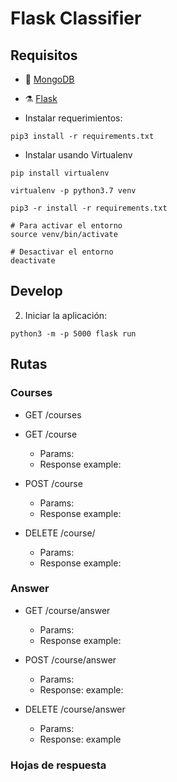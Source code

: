 # Flask Classifier

## Requisitos
<!-- * MongoDB corriendo, conectada con la aplicación usando el nombre de la database.
-->
* 🍃 [MongoDB](https://www.mongodb.com/download-center?jmp=nav#community)
* ⚗ [Flask](http://flask.pocoo.org/docs/0.11/installation/)

* Instalar requerimientos:
```
pip3 install -r requirements.txt
```

* Instalar usando Virtualenv
```shell
pip install virtualenv

virtualenv -p python3.7 venv

pip3 -r install -r requirements.txt

# Para activar el entorno
source venv/bin/activate

# Desactivar el entorno
deactivate

```

## Develop
2. Iniciar la aplicación:
```shell
python3 -m -p 5000 flask run
```

## Rutas
### Courses
- GET /courses
- GET /course
  - Params:
  - Response example:

- POST /course
  - Params:
  - Response example:

- DELETE /course/
  - Params:
  - Response example:

### Answer
- GET /course/answer
  - Params:
  - Response example:

- POST /course/answer
  - Params:
  - Response: example:

- DELETE /course/answer
  - Params:
  - Response: example

### Hojas de respuesta
